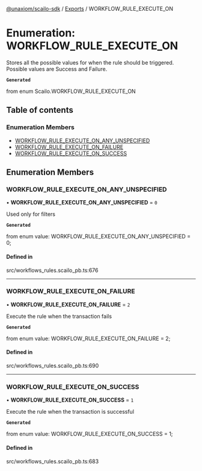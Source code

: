 [@unaxiom/scailo-sdk](../README.md) / [Exports](../modules.md) / WORKFLOW\_RULE\_EXECUTE\_ON

# Enumeration: WORKFLOW\_RULE\_EXECUTE\_ON

Stores all the possible values for when the rule should be triggered. Possible values are Success and Failure.

**`Generated`**

from enum Scailo.WORKFLOW_RULE_EXECUTE_ON

## Table of contents

### Enumeration Members

- [WORKFLOW\_RULE\_EXECUTE\_ON\_ANY\_UNSPECIFIED](WORKFLOW_RULE_EXECUTE_ON.md#workflow_rule_execute_on_any_unspecified)
- [WORKFLOW\_RULE\_EXECUTE\_ON\_FAILURE](WORKFLOW_RULE_EXECUTE_ON.md#workflow_rule_execute_on_failure)
- [WORKFLOW\_RULE\_EXECUTE\_ON\_SUCCESS](WORKFLOW_RULE_EXECUTE_ON.md#workflow_rule_execute_on_success)

## Enumeration Members

### WORKFLOW\_RULE\_EXECUTE\_ON\_ANY\_UNSPECIFIED

• **WORKFLOW\_RULE\_EXECUTE\_ON\_ANY\_UNSPECIFIED** = ``0``

Used only for filters

**`Generated`**

from enum value: WORKFLOW_RULE_EXECUTE_ON_ANY_UNSPECIFIED = 0;

#### Defined in

src/workflows_rules.scailo_pb.ts:676

___

### WORKFLOW\_RULE\_EXECUTE\_ON\_FAILURE

• **WORKFLOW\_RULE\_EXECUTE\_ON\_FAILURE** = ``2``

Execute the rule when the transaction fails

**`Generated`**

from enum value: WORKFLOW_RULE_EXECUTE_ON_FAILURE = 2;

#### Defined in

src/workflows_rules.scailo_pb.ts:690

___

### WORKFLOW\_RULE\_EXECUTE\_ON\_SUCCESS

• **WORKFLOW\_RULE\_EXECUTE\_ON\_SUCCESS** = ``1``

Execute the rule when the transaction is successful

**`Generated`**

from enum value: WORKFLOW_RULE_EXECUTE_ON_SUCCESS = 1;

#### Defined in

src/workflows_rules.scailo_pb.ts:683
